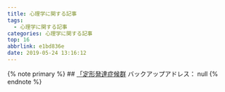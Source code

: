 ```yaml
---
title: 心理学に関する記事
tags:
  - 心理学に関する記事
categories: 心理学に関する記事
top: 16
abbrlink: e1bd836e
date: 2019-05-24 13:16:12
---
```

<!--more-->
{% note primary %}
    ## [「定形発達症候群](http://www1.nhk.or.jp/asaichi/hattatsu/about_nt.html)
    バックアップアドレス： null
{% endnote %}